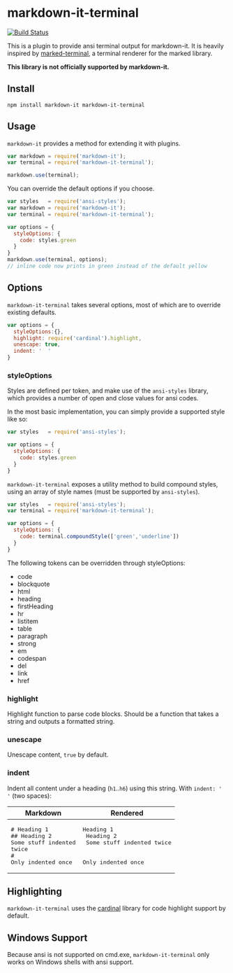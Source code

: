 markdown-it-terminal
===
[![Build Status](https://travis-ci.org/trabus/markdown-it-terminal.svg)](https://travis-ci.org/trabus/markdown-it-terminal)

This is a plugin to provide ansi terminal output for markdown-it. It is heavily inspired by [marked-terminal](https://github.com/mikaelbr/marked-terminal), a terminal renderer for the marked library.

__This library is not officially supported by markdown-it.__

## Install

`npm install markdown-it markdown-it-terminal`

## Usage

`markdown-it` provides a method for extending it with plugins.
```js
var markdown = require('markdown-it');
var terminal = require('markdown-it-terminal');

markdown.use(terminal);
```

You can override the default options if you choose.
```js
var styles   = require('ansi-styles');
var markdown = require('markdown-it');
var terminal = require('markdown-it-terminal');

var options = {
  styleOptions: {
    code: styles.green
  }
}
markdown.use(terminal, options);
// inline code now prints in green instead of the default yellow
```

## Options
`markdown-it-terminal` takes several options, most of which are to override existing defaults.
```js
var options = {
  styleOptions:{},
  highlight: require('cardinal').highlight,
  unescape: true,
  indent: '  '
}
```

### styleOptions
Styles are defined per token, and make use of the `ansi-styles` library, which provides a number of open and close values for ansi codes.

In the most basic implementation, you can simply provide a supported style like so:
```js
var styles   = require('ansi-styles');

var options = {
  styleOptions: {
    code: styles.green
  }
}
```
`markdown-it-terminal` exposes a utility method to build compound styles, using an array of style names (must be supported by `ansi-styles`).

```js
var styles   = require('ansi-styles');
var terminal = require('markdown-it-terminal');

var options = {
  styleOptions: {
    code: terminal.compoundStyle(['green','underline'])
  }
}
```

The following tokens can be overridden through styleOptions:
* code
* blockquote
* html
* heading
* firstHeading
* hr
* listitem
* table
* paragraph
* strong
* em
* codespan
* del
* link
* href

### highlight
Highlight function to parse code blocks. Should be a function that takes a string and outputs a formatted string.

### unescape
Unescape content, `true` by default.

### indent
Indent all content under a heading (`h1`..`h6`) using this string.  With `indent: '  '` (two spaces):

| Markdown                   | Rendered                      |
| -------------------------- | ----------------------------- |
| <pre># Heading 1<br>## Heading 2<br>Some stuff indented twice<br>#<br>Only indented once</pre> | <pre>Heading 1<br>  Heading 2<br>    Some stuff indented twice<br><br>  Only indented once</pre> |

## Highlighting
`markdown-it-terminal` uses the [cardinal](https://github.com/thlorenz/cardinal) library 
for code highlight support by default.

## Windows Support
Because ansi is not supported on cmd.exe, `markdown-it-terminal` only works on Windows shells with ansi support.